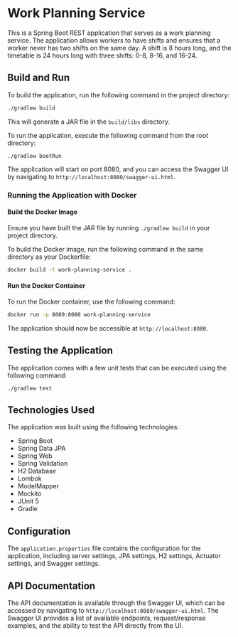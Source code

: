 # Work Planning Service

This is a Spring Boot REST application that serves as a work planning service. The application
allows workers to have shifts and ensures that a worker never has two shifts on the same day. A
shift is 8 hours long, and the timetable is 24 hours long with three shifts: 0-8, 8-16, and 16-24.

## Build and Run

To build the application, run the following command in the project directory:

```sh
./gradlew build
```
This will generate a JAR file in the `build/libs` directory.

To run the application, execute the following command from the root directory:

```
./gradlew bootRun
```

The application will start on port 8080, and you can access the Swagger UI by navigating
to `http://localhost:8080/swagger-ui.html`.

### Running the Application with Docker

#### Build the Docker Image

Ensure you have built the JAR file by running `./gradlew build` in your project directory.

To build the Docker image, run the following command in the same directory as your Dockerfile:

```sh
docker build -t work-planning-service .
```

#### Run the Docker Container

To run the Docker container, use the following command:

```sh
docker run -p 8080:8080 work-planning-service
```

The application should now be accessible at `http://localhost:8080`.

## Testing the Application

The application comes with a few unit tests that can be executed using the following command:

```
./gradlew test
```


## Technologies Used

The application was built using the following technologies:

- Spring Boot
- Spring Data JPA
- Spring Web
- Spring Validation
- H2 Database
- Lombok
- ModelMapper
- Mockito
- JUnit 5
- Gradle


## Configuration

The `application.properties` file contains the configuration for the application, including server settings, JPA settings, H2 settings, Actuator settings, and Swagger settings.

## API Documentation

The API documentation is available through the Swagger UI, which can be accessed by navigating
to `http://localhost:8080/swagger-ui.html`. The Swagger UI provides a list of available endpoints,
request/response examples, and the ability to test the API directly from the UI.
